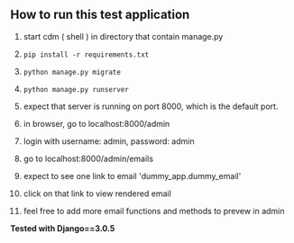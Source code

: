 ## How to run this test application
1.  start cdm ( shell ) in directory that contain manage.py
1. `pip install -r requirements.txt`
1. `python manage.py migrate`
1. `python manage.py runserver`
1. expect that server is running on port 8000, which is the default port.

1. in browser, go to localhost:8000/admin
1. login with username: admin, password: admin
1. go to localhost:8000/admin/emails
1. expect to see one link to email 'dummy_app.dummy_email'
1. click on that link to view rendered email
1. feel free to add more email functions and methods to prevew in admin 

__Tested with Django==3.0.5__ 